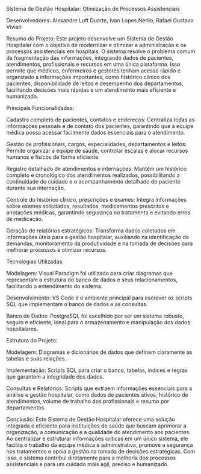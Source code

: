 Sistema de Gestão Hospitalar: Otimização de Processos Assistenciais

Desenvolvedores:
Alexandre Luft Duarte, Ivan Lopes Nerilo, Rafael Gustavo Vivian

Resumo do Projeto:
Este projeto desenvolve um Sistema de Gestão Hospitalar com o objetivo de modernizar e otimizar a administração e os processos assistenciais em hospitais. O sistema resolve o problema comum da fragmentação das informações, integrando dados de pacientes, atendimentos, profissionais e recursos em uma única plataforma. Isso permite que médicos, enfermeiros e gestores tenham acesso rápido e organizado a informações importantes, como histórico clínico dos pacientes, disponibilidade de leitos e desempenho dos departamentos, facilitando decisões mais rápidas e um atendimento mais eficiente e humanizado.

Principais Funcionalidades:

Cadastro completo de pacientes, contatos e endereços: Centraliza todas as informações pessoais e de contato dos pacientes, garantindo que a equipe médica possa acessar facilmente dados essenciais para o atendimento.

Gestão de profissionais, cargos, especialidades, departamentos e leitos: Permite organizar a equipe de saúde, controlar escalas e alocar recursos humanos e físicos de forma eficiente.

Registro detalhado de atendimentos e internações: Mantém um histórico completo e cronológico dos atendimentos realizados, possibilitando a continuidade do cuidado e o acompanhamento detalhado do paciente durante sua internação.

Controle do histórico clínico, prescrições e exames: Integra informações sobre exames solicitados, resultados, medicamentos prescritos e anotações médicas, garantindo segurança no tratamento e evitando erros de medicação.

Geração de relatórios estratégicos: Transforma dados coletados em informações úteis para a gestão hospitalar, auxiliando na identificação de demandas, monitoramento da produtividade e na tomada de decisões para melhorar processos e otimizar recursos.

Tecnologias Utilizadas:

Modelagem: Visual Paradigm foi utilizado para criar diagramas que representam a estrutura do banco de dados e seus relacionamentos, facilitando o entendimento do sistema.

Desenvolvimento: VS Code é o ambiente principal para escrever os scripts SQL que implementam o banco de dados e as consultas.

Banco de Dados: PostgreSQL foi escolhido por ser um sistema robusto, seguro e eficiente, ideal para o armazenamento e manipulação dos dados hospitalares.

Estrutura do Projeto:

Modelagem: Diagramas e dicionários de dados que definem claramente as tabelas e suas relações.

Implementação: Scripts SQL para criar o banco, tabelas, índices e regras que garantem a integridade dos dados.

Consultas e Relatórios: Scripts que extraem informações essenciais para a análise e gestão hospitalar, como dados de pacientes ativos, histórico de atendimentos, volume de trabalho dos profissionais e resumo por departamentos.

Conclusão:
Este Sistema de Gestão Hospitalar oferece uma solução integrada e eficiente para instituições de saúde que buscam aprimorar a organização, a comunicação e a qualidade do atendimento aos pacientes. Ao centralizar e estruturar informações críticas em um único sistema, ele facilita o trabalho da equipe médica e administrativa, promove a segurança nos tratamentos e apoia a gestão na tomada de decisões estratégicas. Com isso, o sistema contribui diretamente para a melhoria dos processos assistenciais e para um cuidado mais ágil, preciso e humanizado.
